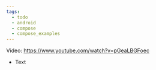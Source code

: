 ```yaml
---
tags:
  - todo
  - android
  - compose
  - compose_examples
---
```

Video: https://www.youtube.com/watch?v=pGeaLBGFoec
- Text